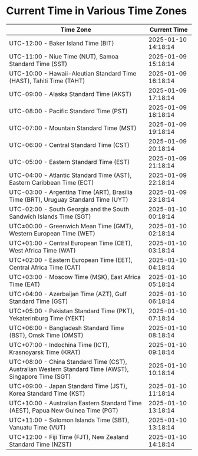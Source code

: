 # Current Time in Various Time Zones

| Time Zone | Current Time |
|-----------|--------------|
| UTC-12:00 - Baker Island Time (BIT) | 2025-01-10 14:18:14 |
| UTC-11:00 - Niue Time (NUT), Samoa Standard Time (SST) | 2025-01-09 15:18:14 |
| UTC-10:00 - Hawaii-Aleutian Standard Time (HAST), Tahiti Time (TAHT) | 2025-01-09 16:18:14 |
| UTC-09:00 - Alaska Standard Time (AKST) | 2025-01-09 17:18:14 |
| UTC-08:00 - Pacific Standard Time (PST) | 2025-01-09 18:18:14 |
| UTC-07:00 - Mountain Standard Time (MST) | 2025-01-09 19:18:14 |
| UTC-06:00 - Central Standard Time (CST) | 2025-01-09 20:18:14 |
| UTC-05:00 - Eastern Standard Time (EST) | 2025-01-09 21:18:14 |
| UTC-04:00 - Atlantic Standard Time (AST), Eastern Caribbean Time (ECT) | 2025-01-09 22:18:14 |
| UTC-03:00 - Argentina Time (ART), Brasília Time (BRT), Uruguay Standard Time (UYT) | 2025-01-09 23:18:14 |
| UTC-02:00 - South Georgia and the South Sandwich Islands Time (SGT) | 2025-01-10 00:18:14 |
| UTC±00:00 - Greenwich Mean Time (GMT), Western European Time (WET) | 2025-01-10 02:18:14 |
| UTC+01:00 - Central European Time (CET), West Africa Time (WAT) | 2025-01-10 03:18:14 |
| UTC+02:00 - Eastern European Time (EET), Central Africa Time (CAT) | 2025-01-10 04:18:14 |
| UTC+03:00 - Moscow Time (MSK), East Africa Time (EAT) | 2025-01-10 05:18:14 |
| UTC+04:00 - Azerbaijan Time (AZT), Gulf Standard Time (GST) | 2025-01-10 06:18:14 |
| UTC+05:00 - Pakistan Standard Time (PKT), Yekaterinburg Time (YEKT) | 2025-01-10 07:18:14 |
| UTC+06:00 - Bangladesh Standard Time (BST), Omsk Time (OMST) | 2025-01-10 08:18:14 |
| UTC+07:00 - Indochina Time (ICT), Krasnoyarsk Time (KRAT) | 2025-01-10 09:18:14 |
| UTC+08:00 - China Standard Time (CST), Australian Western Standard Time (AWST), Singapore Time (SGT) | 2025-01-10 10:18:14 |
| UTC+09:00 - Japan Standard Time (JST), Korea Standard Time (KST) | 2025-01-10 11:18:14 |
| UTC+10:00 - Australian Eastern Standard Time (AEST), Papua New Guinea Time (PGT) | 2025-01-10 13:18:14 |
| UTC+11:00 - Solomon Islands Time (SBT), Vanuatu Time (VUT) | 2025-01-10 13:18:14 |
| UTC+12:00 - Fiji Time (FJT), New Zealand Standard Time (NZST) | 2025-01-10 14:18:14 |
